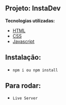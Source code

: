 ## Projeto: InstaDev

**Tecnologias utilizadas:**

- [HTML]()
- [CSS]()
- [Javascript]()

## Instalação:

- `npm i ou npm install`

## Para rodar:

- `Live Server`
